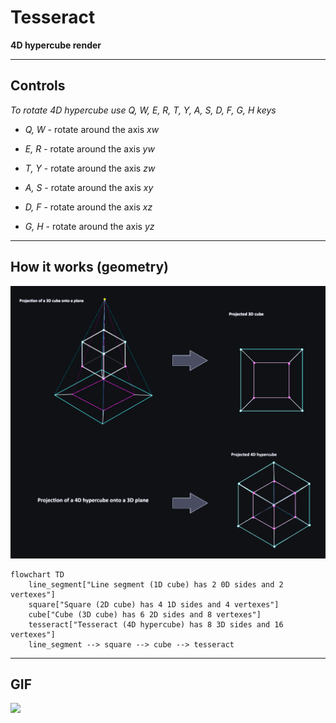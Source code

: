 # Tesseract

**4D hypercube render**

---

## Controls

*To rotate 4D hypercube use Q, W, E, R, T, Y, A, S, D, F, G, H keys*

- *Q, W* - rotate around the axis *xw*

- *E, R* - rotate around the axis *yw*

- *T, Y* - rotate around the axis *zw*

- *A, S* - rotate around the axis *xy*

- *D, F* - rotate around the axis *xz*

- *G, H* - rotate around the axis *yz*

---

## How it works (geometry)

![](images/image.png)
```mermaid
flowchart TD
    line_segment["Line segment (1D cube) has 2 0D sides and 2 vertexes"]
    square["Square (2D cube) has 4 1D sides and 4 vertexes"]
    cube["Cube (3D cube) has 6 2D sides and 8 vertexes"]
    tesseract["Tesseract (4D hypercube) has 8 3D sides and 16 vertexes"]
    line_segment --> square --> cube --> tesseract
```

---

## GIF

![](https://github.com/CopperStairs/4D_Render/blob/main/images/gif.gif)
